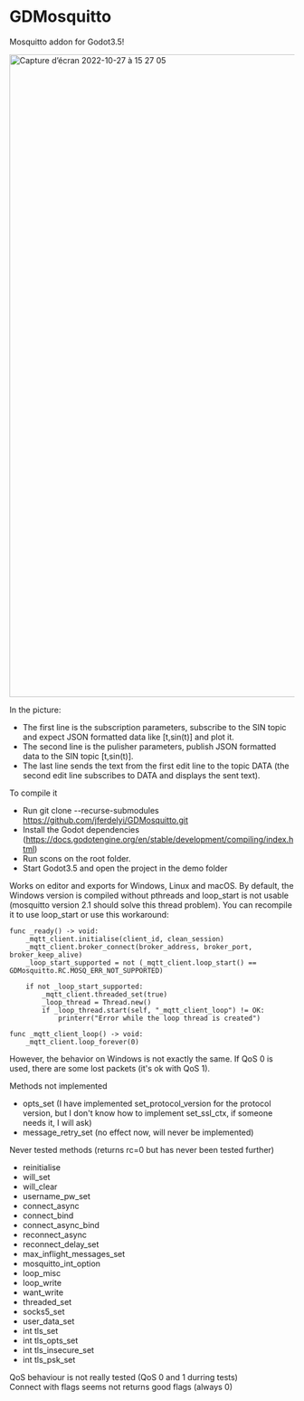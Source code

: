 # GDMosquitto
Mosquitto addon for Godot3.5!

<img width="1136" alt="Capture d’écran 2022-10-27 à 15 27 05" src="https://user-images.githubusercontent.com/4105962/198297381-d3eea888-d09f-4532-a38c-585850918de8.png">

In the picture:
 - The first line is the subscription parameters, subscribe to the SIN topic and expect JSON formatted data like [t,sin(t)] and plot it.
 - The second line is the pulisher parameters, publish JSON formatted data to the SIN topic [t,sin(t)].
 - The last line sends the text from the first edit line to the topic DATA (the second edit line subscribes to DATA and displays the sent text).

To compile it
 - Run git clone --recurse-submodules https://github.com/jferdelyi/GDMosquitto.git
 - Install the Godot dependencies (https://docs.godotengine.org/en/stable/development/compiling/index.html)
 - Run scons on the root folder.
 - Start Godot3.5 and open the project in the demo folder

Works on editor and exports for Windows, Linux and macOS. By default, the Windows version is compiled without pthreads and loop_start is not usable (mosquitto version 2.1 should solve this thread problem). You can recompile it to use loop_start or use this workaround:

```
func _ready() -> void:
	_mqtt_client.initialise(client_id, clean_session)
	_mqtt_client.broker_connect(broker_address, broker_port, broker_keep_alive)
	_loop_start_supported = not (_mqtt_client.loop_start() == GDMosquitto.RC.MOSQ_ERR_NOT_SUPPORTED)
	
	if not _loop_start_supported:
		_mqtt_client.threaded_set(true)
		_loop_thread = Thread.new()
		if _loop_thread.start(self, "_mqtt_client_loop") != OK:
			printerr("Error while the loop thread is created")

func _mqtt_client_loop() -> void:
	_mqtt_client.loop_forever(0)
```
However, the behavior on Windows is not exactly the same. If QoS 0 is used, there are some lost packets (it's ok with QoS 1).

Methods not implemented
 - opts_set (I have implemented set_protocol_version for the protocol version, but I don't know how to implement set_ssl_ctx, if someone needs it, I will ask)
 - message_retry_set (no effect now, will never be implemented)

Never tested methods (returns rc=0 but has never been tested further)
 - reinitialise
 - will_set
 - will_clear
 - username_pw_set
 - connect_async
 - connect_bind
 - connect_async_bind
 - reconnect_async
 - reconnect_delay_set
 - max_inflight_messages_set
 - mosquitto_int_option
 - loop_misc
 - loop_write
 - want_write
 - threaded_set
 - socks5_set
 - user_data_set
 - int tls_set
 - int tls_opts_set
 - int tls_insecure_set
 - int tls_psk_set

QoS behaviour is not really tested (QoS 0 and 1 durring tests)	
Connect with flags seems not returns good flags (always 0)
